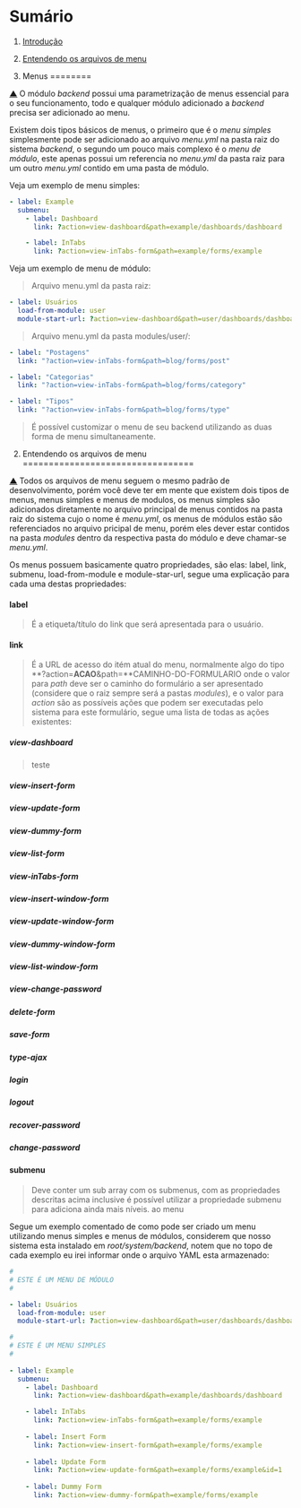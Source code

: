 Sumário                                                                                                                                    <a name="summary"></a>
=======

1. [Introdução](#intro)
2. [Entendendo os arquivos de menu](#menu)

1. Menus                                                                                                                                   <a name="intro"></a>
========

[▲](#summary) O módulo *backend* possui uma parametrização de menus essencial para
o seu funcionamento, todo e qualquer módulo adicionado a *backend* precisa ser adicionado
ao menu.

Existem dois tipos básicos de menus, o primeiro que é o *menu simples* simplesmente
pode ser adicionado ao arquivo *menu.yml* na pasta raiz do sistema *backend*, o segundo
um pouco mais complexo é o *menu de módulo*, este apenas possui um referencia no 
*menu.yml* da pasta raiz para um outro *menu.yml* contido em uma pasta de módulo.

Veja um exemplo de menu simples:

```yml
- label: Example
  submenu:
    - label: Dashboard
      link: ?action=view-dashboard&path=example/dashboards/dashboard

    - label: InTabs
      link: ?action=view-inTabs-form&path=example/forms/example
````

Veja um exemplo de menu de módulo:

> Arquivo menu.yml da pasta raiz:

```yml
- label: Usuários
  load-from-module: user
  module-start-url: ?action=view-dashboard&path=user/dashboards/dashboard
```

> Arquivo menu.yml da pasta modules/user/:

```yml
- label: "Postagens"
  link: "?action=view-inTabs-form&path=blog/forms/post"

- label: "Categorias"
  link: "?action=view-inTabs-form&path=blog/forms/category"

- label: "Tipos"
  link: "?action=view-inTabs-form&path=blog/forms/type"
```

> É possível customizar o menu de seu backend utilizando as duas forma de menu simultaneamente.


2. Entendendo os arquivos de menu                                                                                                          <a name="menu"></a>
=================================

[▲](#summary) Todos os arquivos de menu seguem o mesmo padrão de desenvolvimento,
porém você deve ter em mente que existem dois tipos de menus, menus simples e menus
de modulos, os menus simples são adicionados diretamente no arquivo principal de 
menus contidos na pasta raiz do sistema cujo o nome é *menu.yml*, os menus de módulos
estão são referenciados no arquivo pricipal de menu, porém eles dever estar contidos
na pasta *modules* dentro da respectiva pasta do módulo e deve chamar-se *menu.yml*.

Os menus possuem basicamente quatro propriedades, são elas: label, link, submenu,
load-from-module e module-star-url, segue uma explicação para cada uma destas propriedades:

#### label

> É a etiqueta/título do link que será apresentada para o usuário.

#### link

> É a URL de acesso do itém atual do menu, normalmente algo do tipo **?action=**ACAO**&path=**CAMINHO-DO-FORMULARIO
> onde o valor para *path* deve ser o caminho do formulário a ser apresentado (considere 
> que o raiz sempre será a pastas *modules*), e o valor para *action* são as possíveis 
> ações que podem ser executadas pelo sistema para este formulário, segue uma lista
> de todas as ações existentes:

##### view-dashboard

> teste

##### view-insert-form
##### view-update-form
##### view-dummy-form
##### view-list-form
##### view-inTabs-form
##### view-insert-window-form
##### view-update-window-form
##### view-dummy-window-form
##### view-list-window-form
##### view-change-password
##### delete-form
##### save-form
##### type-ajax
##### login
##### logout
##### recover-password
##### change-password

#### submenu

> Deve conter um sub array com os submenus, com as propriedades descritas acima 
> inclusive é possível utilizar a propriedade submenu para adiciona ainda mais níveis.
> ao menu

Segue um exemplo comentado de como pode ser criado um menu utilizando menus simples
e menus de módulos, considerem que nosso sistema esta instalado em *root/system/backend*,
notem que no topo de cada exemplo eu irei informar onde o arquivo YAML esta armazenado:

```yml
#
# ESTE É UM MENU DE MÓDULO
#

- label: Usuários
  load-from-module: user
  module-start-url: ?action=view-dashboard&path=user/dashboards/dashboard

#
# ESTE É UM MENU SIMPLES
#
  
- label: Example
  submenu:
    - label: Dashboard
      link: ?action=view-dashboard&path=example/dashboards/dashboard

    - label: InTabs
      link: ?action=view-inTabs-form&path=example/forms/example
      
    - label: Insert Form
      link: ?action=view-insert-form&path=example/forms/example      
      
    - label: Update Form
      link: ?action=view-update-form&path=example/forms/example&id=1
      
    - label: Dummy Form
      link: ?action=view-dummy-form&path=example/forms/example
```
